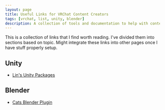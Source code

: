 ```yaml
---
layout: page
title: Useful Links for VRChat Content Creators
tags: [vrchat, list, unity, blender]
description: A collection of tools and documentation to help with content creation for VRChat
---
```


This is a collection of links that I find worth reading. I've divided them into sections based on topic. Might integrate these links into other pages once I have stuff properly setup.

Unity
---------

  * [Lin's Unity Packages](https://github.com/oofdesu/lin-unity-packages)

Blender
---------

  * [Cats Blender Plugin](https://catsblenderplugin.com/homepage)
